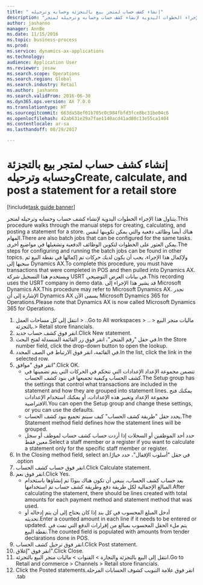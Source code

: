 ```yaml
--- 
title: " إنشاء كشف حساب لمتجر بيع بالتجزئة وحسابه وترحيله"
description: "يتناول هذا الإجراء الخطوات اليدوية لإنشاء كشف حساب وحسابه وترحيله لمتجر."
author: jashanno
manager: AnnBe
ms.date: 11/15/2016
ms.topic: business-process
ms.prod: 
ms.service: dynamics-ax-applications
ms.technology: 
audience: Application User
ms.reviewer: josaw
ms.search.scope: Operations
ms.search.region: Global
ms.search.industry: Retail
ms.author: jashanno
ms.search.validFrom: 2016-06-30
ms.dyn365.ops.version: AX 7.0.0
ms.translationtype: HT
ms.sourcegitcommit: 663da58ef01b705c0c984fbfd3fce8bc31be04c6
ms.openlocfilehash: 42ab631e29a7fae1140acd41ad80c13e55ca1404
ms.contentlocale: ar-sa
ms.lasthandoff: 08/29/2017

---
```

# <a name="create-calculate-and-post-a-statement-for-a-retail-store"></a><span data-ttu-id="5a9e7-103"> إنشاء كشف حساب لمتجر بيع بالتجزئة وحسابه وترحيله</span><span class="sxs-lookup"><span data-stu-id="5a9e7-103">Create, calculate, and post a statement for a retail store</span></span>

[!include[task guide banner](../includes/task-guide-banner.md)]

<span data-ttu-id="5a9e7-104">يتناول هذا الإجراء الخطوات اليدوية لإنشاء كشف حساب وحسابه وترحيله لمتجر.</span><span class="sxs-lookup"><span data-stu-id="5a9e7-104">This procedure walks through the manual steps for creating, calculating, and posting a statement for a store.</span></span> <span data-ttu-id="5a9e7-105">هناك أيضا وظائف دفعية والتي يمكن تكوينها لنفس المهام.</span><span class="sxs-lookup"><span data-stu-id="5a9e7-105">There are also batch jobs that can be configured for the same tasks.</span></span> <span data-ttu-id="5a9e7-106">يمكن العثور على الخطوات لتكوين الوظائف الدفعية وتشغيلها في مواضيع أخرى.</span><span class="sxs-lookup"><span data-stu-id="5a9e7-106">The steps for configuring and running the batch jobs can be found in other topics.</span></span> <span data-ttu-id="5a9e7-107">ولإكمال هذا الإجراء، يجب أن يكون لديك حركات تم إكمالها في نقطة البيع ثم سحبها إلى Dynamics AX.</span><span class="sxs-lookup"><span data-stu-id="5a9e7-107">To complete this procedure, you must have transactions that were completed in POS and then pulled into Dynamics AX.</span></span> <span data-ttu-id="5a9e7-108">ويستخدم هذا التسجيل شركة USRT في بيانات العرض التوضيحي.</span><span class="sxs-lookup"><span data-stu-id="5a9e7-108">This recording uses the USRT company in demo data.</span></span> <span data-ttu-id="5a9e7-109">قد يشير هذا الإجراء إلى Microsoft Dynamics AX.</span><span class="sxs-lookup"><span data-stu-id="5a9e7-109">This procedure may refer to Microsoft Dynamics AX.</span></span> <span data-ttu-id="5a9e7-110">تجدر الإشارة إلى أن Dynamics AX يسمى الآن Microsoft Dynamics 365 for Operations.</span><span class="sxs-lookup"><span data-stu-id="5a9e7-110">Please note that Dynamics AX is now called Microsoft Dynamics 365 for Operations.</span></span>

1. <span data-ttu-id="5a9e7-111">انتقل إلى كل مساحات العمل > ..</span><span class="sxs-lookup"><span data-stu-id="5a9e7-111">Go to All workspaces > ..</span></span> <span data-ttu-id="5a9e7-112">> ماليات متجر البيع بالتجزئة.</span><span class="sxs-lookup"><span data-stu-id="5a9e7-112">> Retail store financials.</span></span>
2. <span data-ttu-id="5a9e7-113">انقر فوق كشف حساب جديد.</span><span class="sxs-lookup"><span data-stu-id="5a9e7-113">Click New statement.</span></span>
3. <span data-ttu-id="5a9e7-114">في حقل "‏‫رقم المتجر‬"، انقر فوق زر القائمة المنسدلة لفتح البحث.</span><span class="sxs-lookup"><span data-stu-id="5a9e7-114">In the Store number field, click the drop-down button to open the lookup.</span></span>
4. <span data-ttu-id="5a9e7-115">في القائمة، انقر فوق الارتباط في الصف المحدد.</span><span class="sxs-lookup"><span data-stu-id="5a9e7-115">In the list, click the link in the selected row.</span></span>
5. <span data-ttu-id="5a9e7-116">انقر فوق "موافق".</span><span class="sxs-lookup"><span data-stu-id="5a9e7-116">Click OK.</span></span>
    * <span data-ttu-id="5a9e7-117">تتضمن مجموعة الإعداد الإعدادات التي تتحكم في الحركات التي يتم تضمينها في كشف الحساب وكيفية تجميعها في بنود كشف الحساب.</span><span class="sxs-lookup"><span data-stu-id="5a9e7-117">The Setup group has the settings that control what transactions are included in the statement and how they are grouped into statement lines.</span></span> <span data-ttu-id="5a9e7-118">يمكنك فتح مجموعة الإعداد وتغيير هذه الإعدادات، أو يمكنك استخدام الإعدادات الافتراضية.</span><span class="sxs-lookup"><span data-stu-id="5a9e7-118">You can open the Setup group and change these settings, or you can use the defaults.</span></span>  
    * <span data-ttu-id="5a9e7-119">يحدد حقل "‏‫طريقة كشف الحساب‬" كيف سيتم تجميع بنود كشف الحساب.</span><span class="sxs-lookup"><span data-stu-id="5a9e7-119">The Statement method field defines how the statement lines will be grouped.</span></span>  
    * <span data-ttu-id="5a9e7-120">حدد أحد الموظفين أو السجلات إذا أردت حساب كشف حساب لموظف أو سجل معين فقط.</span><span class="sxs-lookup"><span data-stu-id="5a9e7-120">Select a staff member or a register if you want to calculate a statement only for the specific staff member or register.</span></span>  
6. <span data-ttu-id="5a9e7-121">في حقل "‬‏‫أسلوب الإقفال"، حدد خيارًا.</span><span class="sxs-lookup"><span data-stu-id="5a9e7-121">In the Closing method field, select an option.</span></span>
7. <span data-ttu-id="5a9e7-122">انقر فوق حساب كشف الحساب.</span><span class="sxs-lookup"><span data-stu-id="5a9e7-122">Click Calculate statement.</span></span>
8. <span data-ttu-id="5a9e7-123">انقر فوق نعم.</span><span class="sxs-lookup"><span data-stu-id="5a9e7-123">Click Yes.</span></span>
    * <span data-ttu-id="5a9e7-124">بعد حساب كشف الحساب، ينبغي أن تكون هناك بنودًا تم إنشاؤها باستخدام المبالغ الإجمالية لكل طريقة دفع وطريقة كشف حساب تم استخدامها.</span><span class="sxs-lookup"><span data-stu-id="5a9e7-124">After calculating the statement, there should be lines created with total amounts for each payment method and statement method that was used.</span></span>  
    * <span data-ttu-id="5a9e7-125">أدخل المبلغ المحسوب في كل بند إذا كان يحتاج إلى أن يتم إدخاله أو تحديثه.</span><span class="sxs-lookup"><span data-stu-id="5a9e7-125">Enter a counted amount in each line if it needs to be entered or updated.</span></span> <span data-ttu-id="5a9e7-126">يتم ملء الحقل المحسوب بمبالغ من إقرارات الدفع التي تمت في نقطة البيع.</span><span class="sxs-lookup"><span data-stu-id="5a9e7-126">The counted field is populated with amounts from tender declarations done in POS.</span></span>  
9. <span data-ttu-id="5a9e7-127">انقر فوق ترحيل كشف الحساب.</span><span class="sxs-lookup"><span data-stu-id="5a9e7-127">Click Post statement.</span></span>
10. <span data-ttu-id="5a9e7-128">انقر فوق "إغلاق".</span><span class="sxs-lookup"><span data-stu-id="5a9e7-128">Click Close.</span></span>
11. <span data-ttu-id="5a9e7-129">انتقل إلى البيع بالتجزئة والتجارة > القنوات > ‏‫ماليات متجر البيع بالتجزئة‬.</span><span class="sxs-lookup"><span data-stu-id="5a9e7-129">Go to Retail and commerce > Channels > Retail store financials.</span></span>
12. <span data-ttu-id="5a9e7-130">انقر فوق علامة التبويب ‏‫كشوف الحسابات المرحلة.</span><span class="sxs-lookup"><span data-stu-id="5a9e7-130">Click the Posted statements tab.</span></span>


